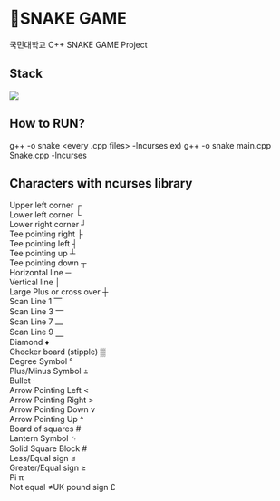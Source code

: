 # 🐍**SNAKE GAME**
국민대학교 C++ SNAKE GAME Project

## Stack 
<img src="https://img.shields.io/badge/c++-00599C?style=flat-square&logo=c%2B%2B&logoColor=white"/></a>

## How to RUN?
g++ -o snake <every .cpp files> -lncurses
ex) g++ -o snake main.cpp Snake.cpp -lncurses

## Characters with ncurses library
Upper left corner           ┌</br>
Lower left corner           └</br>
Lower right corner          ┘</br>
Tee pointing right          ├</br>
Tee pointing left           ┤</br>
Tee pointing up             ┴</br>
Tee pointing down           ┬</br>
Horizontal line             ─</br>
Vertical line               │</br>
Large Plus or cross over    ┼</br>
Scan Line 1                 ⎺</br>
Scan Line 3                 ⎻</br>
Scan Line 7                 ⎼</br>
Scan Line 9                 ⎽</br>
Diamond                     ♦</br>
Checker board (stipple)     ▒</br>
Degree Symbol               °</br>
Plus/Minus Symbol           ±</br>
Bullet                      ·</br>
Arrow Pointing Left         <</br>
Arrow Pointing Right        ></br>
Arrow Pointing Down         v</br>
Arrow Pointing Up           ^</br>
Board of squares            #</br>
Lantern Symbol              ␋</br>
Solid Square Block          #</br>
Less/Equal sign             ≤</br>
Greater/Equal sign          ≥</br>
Pi                          π</br>
Not equal                   ≠UK pound sign               £

